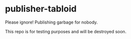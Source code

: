 # publisher-tabloid

Please ignore! Publishing garbage for nobody.

This repo is for testing purposes and will be destroyed soon.
